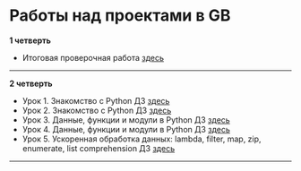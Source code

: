 Работы над проектами в GB
=========================

**1 четверть**

- Итоговая проверочная работа [здесь](Lesson%201)
_______________________________________________

**2 четверть**

- Урок 1. Знакомство с Python ДЗ [здесь](Lesson%202)
- Урок 2. Знакомство с Python ДЗ [здесь](Lesson%203)
- Урок 3. Данные, функции и модули в Python ДЗ [здесь](Lesson%204)
- Урок 4. Данные, функции и модули в Python ДЗ [здесь](Lesson%205)
- Урок 5. Ускоренная обработка данных: lambda, filter, map, zip, enumerate, list comprehension ДЗ [здесь](Lesson%206)
_________________
